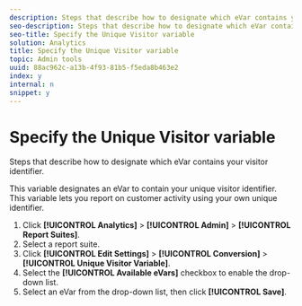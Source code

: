 ```yaml
---
description: Steps that describe how to designate which eVar contains your visitor identifier.
seo-description: Steps that describe how to designate which eVar contains your visitor identifier.
seo-title: Specify the Unique Visitor variable
solution: Analytics
title: Specify the Unique Visitor variable
topic: Admin tools
uuid: 88ac962c-a13b-4f93-81b5-f5eda8b463e2
index: y
internal: n
snippet: y
---
```


# Specify the Unique Visitor variable

Steps that describe how to designate which eVar contains your visitor identifier.

This variable designates an eVar to contain your unique visitor identifier. This variable lets you report on customer activity using your own unique identifier. 

1. Click **[!UICONTROL Analytics]** > **[!UICONTROL Admin]** > **[!UICONTROL Report Suites]**.
1. Select a report suite.
1. Click **[!UICONTROL Edit Settings]** > **[!UICONTROL Conversion]** > **[!UICONTROL Unique Visitor Variable]**.
1. Select the **[!UICONTROL Available eVars]** checkbox to enable the drop-down list.
1. Select an eVar from the drop-down list, then click **[!UICONTROL Save]**.
